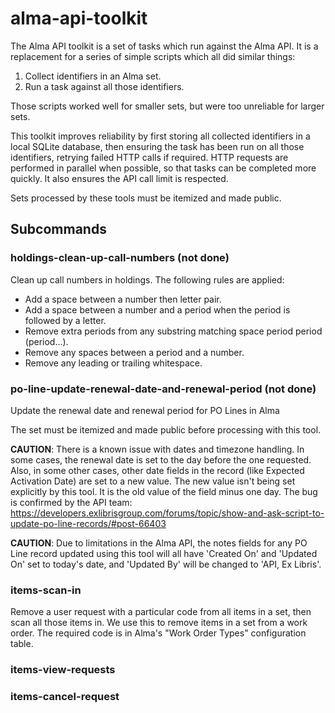 # alma-api-toolkit

The Alma API toolkit is a set of tasks which run against the Alma API. It is a replacement for a series of simple scripts which all did similar things:

1. Collect identifiers in an Alma set.
2. Run a task against all those identifiers.

Those scripts worked well for smaller sets, but were too unreliable for larger sets.

This toolkit improves reliability by first storing all collected identifiers in a local SQLite database, then ensuring the task has been run on all those identifiers, retrying failed HTTP calls if required. HTTP requests are performed in parallel when possible, so that tasks can be completed more quickly. It also ensures the API call limit is respected.

Sets processed by these tools must be itemized and made public.

## Subcommands

### holdings-clean-up-call-numbers (not done)

Clean up call numbers in holdings. The following rules are applied:

* Add a space between a number then letter pair.
* Add a space between a number and a period when the period is followed by a letter.
* Remove extra periods from any substring matching space period period (period...).
* Remove any spaces between a period and a number.
* Remove any leading or trailing whitespace.

### po-line-update-renewal-date-and-renewal-period (not done)

Update the renewal date and renewal period for PO Lines in Alma

The set must be itemized and made public before processing with this tool.

**CAUTION**: There is a known issue with dates and timezone handling. In some cases, the renewal date is set to the day before the one requested. Also, in some other cases, other date fields in the record (like Expected Activation Date) are set to a new value. The new value isn't being set explicitly by this tool. It is the old value of the field minus one day. The bug is confirmed by the API team: https://developers.exlibrisgroup.com/forums/topic/show-and-ask-script-to-update-po-line-records/#post-66403

**CAUTION**: Due to limitations in the Alma API, the notes fields for any PO Line record updated using this tool will all have 'Created On' and 'Updated On' set to today's date, and 'Updated By' will be changed to 'API, Ex Libris'.

### items-scan-in

Remove a user request with a particular code from all items in a set, then scan all those items in. We use this to remove items in a set from a work order. The required code is in Alma's "Work Order Types" configuration table.

### items-view-requests

### items-cancel-request


